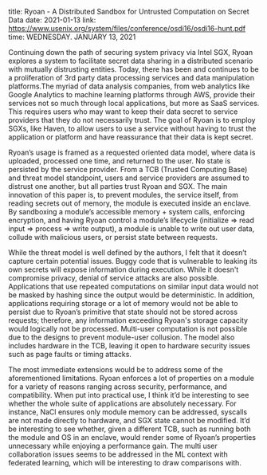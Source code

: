 title: Ryoan - A Distributed Sandbox for Untrusted Computation on Secret Data
date: 2021-01-13
link: https://www.usenix.org/system/files/conference/osdi16/osdi16-hunt.pdf
time: WEDNESDAY. JANUARY 13, 2021

Continuing down the path of securing system privacy via Intel SGX, Ryoan explores a system to facilitate secret data sharing in a distributed scenario with mutually distrusting entities. Today, there has been and continues to be a proliferation of 3rd party data processing services and data manipulation platforms.The myriad of data analysis companies, from web analytics like Google Analytics to machine learning platforms through AWS, provide their services not so much through local applications, but more as SaaS services. This requires users who may want to keep their data secret to service providers that they do not necessarily trust. The goal of Ryoan is to employ SGXs, like Haven, to allow users to use a service without having to trust the application or platform and have reassurance that their data is kept secret.

Ryoan’s usage is framed as a requested oriented data model, where data is uploaded, processed one time, and returned to the user. No state is persisted by the service provider. From a TCB (Trusted Computing Base) and threat model standpoint, users and service providers are assumed to distrust one another, but all parties trust Ryoan and SGX. The main innovation of this paper is, to prevent modules, the service itself, from reading secrets out of memory, the module is executed inside an enclave. By sandboxing a module’s accessible memory + system calls, enforcing encryption, and having Ryoan control a module’s lifecycle (initialize ⇒ read input ⇒ process ⇒ write output), a module is unable to write out user data, collude with malicious users, or persist state between requests.

While the threat model is well defined by the authors, I felt that it doesn’t capture certain potential issues. Buggy code that is vulnerable to leaking its own secrets will expose information during execution. While it doesn't compromise privacy, denial of service attacks are also possible. Applications that use repeated computations on similar input data would not be masked by hashing since the output would be deterministic. In addition, applications requiring storage or a lot of memory would not be able to persist due to Ryoan’s primitive that state should not be stored across requests; therefore, any information exceeding Ryoan's storage capacity would logically not be processed. Multi-user computation is not possible due to the designs to prevent module-user collusion. The model also includes hardware in the TCB, leaving it open to hardware security issues such as page faults or timing attacks.

The most immediate extensions would be to address some of the aforementioned limitations. Ryoan enforces a lot of properties on a module for a variety of reasons ranging across security, performance, and compatibility. When put into practical use, I think it’d be interesting to see whether the whole suite of applications are absolutely necessary. For instance, NaCl ensures only module memory can be addressed, syscalls are not made directly to hardware, and SGX state cannot be modified. It’d be interesting to see whether, given a different TCB, such as running both the module and OS in an enclave, would render some of Ryoan’s properties unnecessary while enjoying a performance gain. The multi user collaboration issues seems to be addressed in the ML context with federated learning, which will be interesting to draw comparisons with.
